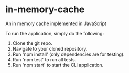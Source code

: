 # in-memory-cache
An in memory cache implemented in JavaScript

To run the application, simply do the following:
1. Clone the git repo.
2. Navigate to your cloned repository.
3. Run 'npm install' (only dependencies are for testing).
4. Run 'npm test' to run all tests.
5. Run 'npm start' to start the CLI application.

